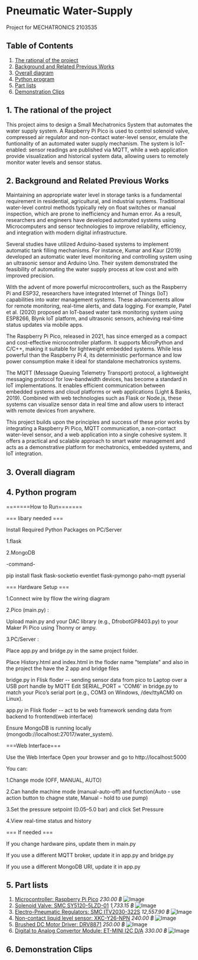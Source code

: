 
# Pneumatic Water-Supply
Project for MECHATRONICS 2103535
## Table of Contents
1. [The rational of the project](#1-the-rational-of-the-project)
2. [Background and Related Previous Works](#2-background-and-related-previous-works)
3. [Overall diagram](#3-overall-diagram)
4. [Python program](#4-python-program)
5. [Part lists](#5-part-lists)
6. [Demonstration Clips](#6-demonstration-clips)


## 1. The rational of the project
  This project aims to design a Small Mechatronics System that automates the water supply system. A Raspberry Pi Pico is used to control solenoid valve, compressed air regulator and non-contact water-level sensor, emulate the funtionality of an automated water supply mechanism. The system is IoT-enabled: sensor readings are published via MQTT, while a web application provide visualization and historical system data, allowing users to remotely monitor water levels and sensor status.

## 2. Background and Related Previous Works
  Maintaining an appropriate water level in storage tanks is a fundamental requirement in residential, agricultural, and industrial systems. Traditional water-level control methods typically rely on float switches or manual inspection, which are prone to inefficiency and human error. As a result, researchers and engineers have developed automated systems using Microcomputers and sensor technologies to improve reliability, efficiency, and integration with modern digital infrastructure.

Several studies have utilized Arduino-based systems to implement automatic tank filling mechanisms. For instance, Kumar and Kaur (2019) developed an automatic water level monitoring and controlling system using an ultrasonic sensor and Arduino Uno. Their system demonstrated the feasibility of automating the water supply process at low cost and with improved precision.

With the advent of more powerful microcontrollers, such as the Raspberry Pi and ESP32, researchers have integrated Internet of Things (IoT) capabilities into water management systems. These advancements allow for remote monitoring, real-time alerts, and data logging. For example, Patel et al. (2020) proposed an IoT-based water tank monitoring system using ESP8266, Blynk IoT platform, and ultrasonic sensors, achieving real-time status updates via mobile apps.

The Raspberry Pi Pico, released in 2021, has since emerged as a compact and cost-effective microcontroller platform. It supports MicroPython and C/C++, making it suitable for lightweight embedded systems. While less powerful than the Raspberry Pi 4, its deterministic performance and low power consumption make it ideal for standalone mechatronics systems.

The MQTT (Message Queuing Telemetry Transport) protocol, a lightweight messaging protocol for low-bandwidth devices, has become a standard in IoT implementations. It enables efficient communication between embedded systems and cloud platforms or web applications (Light & Banks, 2019). Combined with web technologies such as Flask or Node.js, these systems can visualize sensor data in real time and allow users to interact with remote devices from anywhere.

This project builds upon the principles and success of these prior works by integrating a Raspberry Pi Pico, MQTT communication, a non-contact water-level sensor, and a web application into a single cohesive system. It offers a practical and scalable approach to smart water management and acts as a demonstrative platform for mechatronics, embedded systems, and IoT integration.

## 3. Overall diagram

## 4. Python program

=======How to Run=======

=== libary needed ===

Install Required Python Packages on PC/Server

1.flask

2.MongoDB

-command-

pip install flask flask-socketio eventlet flask-pymongo paho-mqtt pyserial

=== Hardware Setup ===

1.Connect wire by fllow the wiring diagram

2.Pico (main.py) :

Upload main.py and your DAC library (e.g., DfrobotGP8403.py) to your Maker Pi Pico using Thonny or ampy.

3.PC/Server :

Place app.py and bridge.py in the same project folder.

Place History.html and index.html in the floder name "template" and also in the project the have the 2 app and bridge files

bridge.py in Flisk floder -- sending sensor data from pico to Laptop over a USB port handle by MQTT Edit SERIAL_PORT = 'COM6' in bridge.py to match your Pico’s serial port (e.g., COM3 on Windows, /dev/ttyACM0 on Linux).

app.py in Flisk floder -- act to be web framework sending data from backend to frontend(web interface)

Ensure MongoDB is running locally (mongodb://localhost:27017/water_system).


===Web Interface===

 Use the Web Interface
Open your browser and go to http://localhost:5000

You can:

1.Change mode (OFF, MANUAL, AUTO)

2.Can handle machine mode (manual-auto-off) and function(Auto - use action button to chagne state, Manual - hold to use pump)

3.Set the pressure setpoint (0.05–5.0 bar) and click Set Pressure

4.View real-time status and history

=== If needed ===

If you change hardware pins, update them in main.py

If you use a different MQTT broker, update it in app.py and bridge.py

If you use a different MongoDB URI, update it in app.py

## 5. Part lists
1. [Microcontroller: Raspberry Pi Pico](https://datasheets.raspberrypi.com/pico/pico-datasheet.pdf)  *230.00 ฿*
![Image](https://github.com/Pnajaa/Water-Supply/blob/7eb20fb6e453c3e6e84c3923cec3ffeb01c6f8a4/pic/S__13352988_0.jpg)
2. [Solenoid Valve: SMC SY5120-5LZD-01](https://th.misumi-ec.com/en/vona2/detail/221300029672/?HissuCode=SY5120-5LZD-01) *1,733.15 ฿*
![Image](https://github.com/Pnajaa/Water-Supply/blob/7eb20fb6e453c3e6e84c3923cec3ffeb01c6f8a4/pic/S__13352990_0.jpg)
4. [Electro-Pneumatic Regulators: SMC ITV2030-322S](https://th.misumi-ec.com/en/vona2/detail/221006475030/?HissuCode=ITV2030-322S) *12,557.90 ฿*
![Image](https://github.com/Pnajaa/Water-Supply/blob/7eb20fb6e453c3e6e84c3923cec3ffeb01c6f8a4/pic/S__13352994_0.jpg)
5. [Non-contact liquid level sensor: XKC-Y26-NPN](https://xkc-sensor.com/detail/1428.html) *240.00 ฿*
![Image](https://github.com/Pnajaa/Water-Supply/blob/7eb20fb6e453c3e6e84c3923cec3ffeb01c6f8a4/pic/S__13352976_0.jpg)
6. [Brushed DC Motor Driver: DRV8871](https://www.ti.com/lit/ds/symlink/drv8871.pdf?ts=1747713296454&ref_url=https%253A%252F%252Fwww.google.com%252F) *250.00 ฿*
![Image](https://github.com/Pnajaa/Water-Supply/blob/7eb20fb6e453c3e6e84c3923cec3ffeb01c6f8a4/pic/S__13352992_0.jpg)
7. [Digital to Analog Convertor Module: ET-MINI I2C D/A](https://www.etteam.com/prodintf/ET-MINI-I2C-DA-10V/th-man-ET-MINI-I2C-DA-10V.pdf) *330.00 ฿*
![Image](https://github.com/Pnajaa/Water-Supply/blob/7eb20fb6e453c3e6e84c3923cec3ffeb01c6f8a4/pic/S__13352993_0.jpg)
## 6. Demonstration Clips


